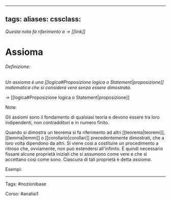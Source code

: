 
---
tags:
aliases:
cssclass: 
---
_Questa nota fa riferimento a $\rightarrow$ [[link]]_
# Assioma
###### Definizione:
*Un assioma è una [[logica#Proposizione logica o Statement|proposizione]] matematica che si considera vera senza essere dimostrata.*

$\rightarrow$ [[logica#Proposizione logica o Statement|proposizione]]

<span id="bigText" class="text_divisor">Note: </span>

Gli assiomi sono il fondamento di qualsiasi teoria e devono essere tra loro indipendenti, non contradditori e in numero finito.

Quando si dimostra un teorema si fa riferimento ad altri [[teorema|teoremi]], [[lemma|lemmi]] o [[corollario|corollari]] precedentemente dimostrati, che a loro volta dipendono da altri. Si viene così a costituire un procedimento a ritroso che, ovviamente, non può estendersi all'infinito.
È quindi necessario fissare alcune proprietà iniziali che si assumono come vere e che si accettano così come sono. Ciascuna di tali proprietà è detta _assioma_.

<span id="bigText" class="text_divisor">Esempi: </span>

***

Tags:
#nozionibase

Corso:
#analisi1 


